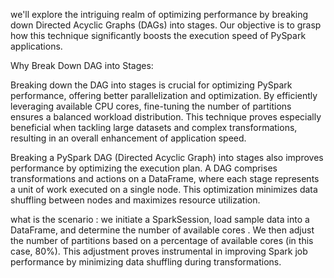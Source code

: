 we'll explore the intriguing realm of 
 optimizing performance by breaking down Directed Acyclic Graphs (DAGs) into stages. Our objective is
 to grasp how this technique significantly boosts the execution speed of PySpark applications.

 Why Break Down DAG into Stages:

 Breaking down the DAG into stages is crucial for optimizing PySpark performance, offering better parallelization
  and optimization. By efficiently leveraging available CPU cores, fine-tuning the number of partitions 
 ensures a balanced workload distribution. This technique proves especially beneficial when tackling large datasets
 and complex transformations, resulting in an overall enhancement of application speed.

 Breaking a PySpark DAG (Directed Acyclic Graph) into stages also improves performance by optimizing the execution plan.
 A DAG comprises transformations and actions on a DataFrame, where each stage represents a unit of work executed 
 on a single node. This optimization minimizes data shuffling between nodes and maximizes resource utilization.


 what is the scenario :
  we initiate a SparkSession, load sample data into a DataFrame, 
 and determine the number of available cores . 
 We then adjust the number of partitions based on a percentage of available cores (in this case, 80%).
 This adjustment proves instrumental in improving Spark job performance by minimizing data shuffling during transformations.
